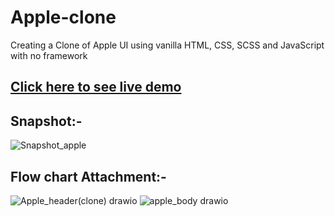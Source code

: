 # Apple-clone
Creating a Clone of Apple UI using vanilla HTML, CSS, SCSS and JavaScript with no framework
## [Click here to see live demo]( https://98arun.github.io/apple-clone/)
## Snapshot:-
![Snapshot_apple](https://user-images.githubusercontent.com/82587103/133835454-0228cfe4-2ee0-4cb2-899b-8cca35db2ec7.png)
## Flow chart Attachment:-
![Apple_header(clone) drawio](https://user-images.githubusercontent.com/82587103/133835522-85c16984-a2fb-4ee9-85c5-b6de1095998f.png)
![apple_body drawio](https://user-images.githubusercontent.com/82587103/133835534-0e70b9c5-0798-4b74-a71b-fea0f4bc04b4.png)
